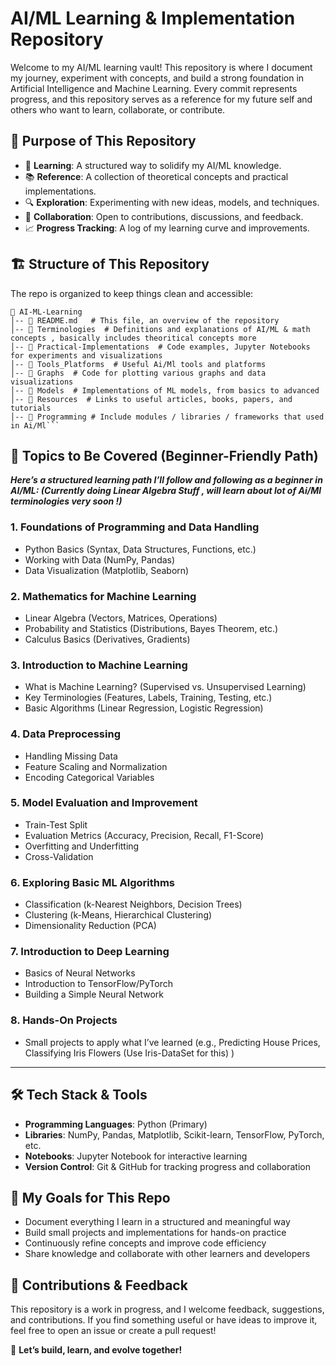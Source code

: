# AI/ML Learning & Implementation Repository

Welcome to my AI/ML learning vault! This repository is where I document my journey, experiment with concepts, and build a strong foundation in Artificial Intelligence and Machine Learning. Every commit represents progress, and this repository serves as a reference for my future self and others who want to learn, collaborate, or contribute.

## 📌 Purpose of This Repository
- 🚀 **Learning**: A structured way to solidify my AI/ML knowledge.
- 📚 **Reference**: A collection of theoretical concepts and practical implementations.
- 🔍 **Exploration**: Experimenting with new ideas, models, and techniques.
- 🤝 **Collaboration**: Open to contributions, discussions, and feedback.
- 📈 **Progress Tracking**: A log of my learning curve and improvements.

## 🏗 Structure of This Repository

The repo is organized to keep things clean and accessible:

```
📂 AI-ML-Learning
│-- 📜 README.md   # This file, an overview of the repository
│-- 📂 Terminologies  # Definitions and explanations of AI/ML & math concepts , basically includes theoritical concepts more 
│-- 📂 Practical-Implementations  # Code examples, Jupyter Notebooks for experiments and visualizations
│-- 📂 Tools_Platforms  # Useful Ai/Ml tools and platforms 
│-- 📂 Graphs  # Code for plotting various graphs and data visualizations
│-- 📂 Models  # Implementations of ML models, from basics to advanced
│-- 📂 Resources  # Links to useful articles, books, papers, and tutorials
│-- 📂 Programming # Include modules / libraries / frameworks that used in Ai/Ml```
```

## 🧠 Topics to Be Covered (Beginner-Friendly Path)
***Here’s a structured learning path I’ll follow and following as a beginner in AI/ML: (Currently doing Linear Algebra Stuff , will learn about lot of Ai/Ml terminologies very soon !)***

### 1. **Foundations of Programming and Data Handling**
   - Python Basics (Syntax, Data Structures, Functions, etc.)
   - Working with Data (NumPy, Pandas)
   - Data Visualization (Matplotlib, Seaborn)

### 2. **Mathematics for Machine Learning**
   - Linear Algebra (Vectors, Matrices, Operations)
   - Probability and Statistics (Distributions, Bayes Theorem, etc.)
   - Calculus Basics (Derivatives, Gradients)

### 3. **Introduction to Machine Learning**
   - What is Machine Learning? (Supervised vs. Unsupervised Learning)
   - Key Terminologies (Features, Labels, Training, Testing, etc.)
   - Basic Algorithms (Linear Regression, Logistic Regression)

### 4. **Data Preprocessing**
   - Handling Missing Data
   - Feature Scaling and Normalization
   - Encoding Categorical Variables

### 5. **Model Evaluation and Improvement**
   - Train-Test Split
   - Evaluation Metrics (Accuracy, Precision, Recall, F1-Score)
   - Overfitting and Underfitting
   - Cross-Validation

### 6. **Exploring Basic ML Algorithms**
   - Classification (k-Nearest Neighbors, Decision Trees)
   - Clustering (k-Means, Hierarchical Clustering)
   - Dimensionality Reduction (PCA)

### 7. **Introduction to Deep Learning**
   - Basics of Neural Networks
   - Introduction to TensorFlow/PyTorch
   - Building a Simple Neural Network

### 8. **Hands-On Projects**
   - Small projects to apply what I’ve learned (e.g., Predicting House Prices, Classifying Iris Flowers (Use Iris-DataSet for this) )

---

## 🛠 Tech Stack & Tools
- **Programming Languages**: Python (Primary)
- **Libraries**: NumPy, Pandas, Matplotlib, Scikit-learn, TensorFlow, PyTorch, etc.
- **Notebooks**: Jupyter Notebook for interactive learning 
- **Version Control**: Git & GitHub for tracking progress and collaboration

## 🌱 My Goals for This Repo
- Document everything I learn in a structured and meaningful way
- Build small projects and implementations for hands-on practice
- Continuously refine concepts and improve code efficiency
- Share knowledge and collaborate with other learners and developers

## 🤝 Contributions & Feedback
This repository is a work in progress, and I welcome feedback, suggestions, and contributions. If you find something useful or have ideas to improve it, feel free to open an issue or create a pull request!

🚀 **Let’s build, learn, and evolve together!**

